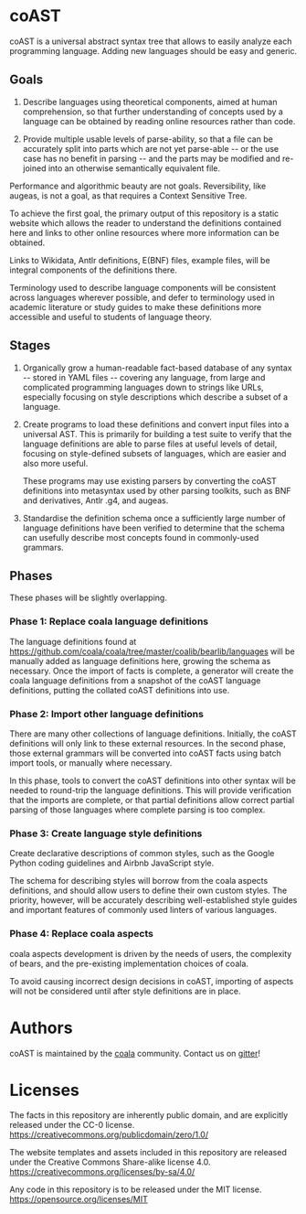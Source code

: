 # coAST

coAST is a universal abstract syntax tree that allows to easily analyze
each programming language. Adding new languages should be easy and
generic.

## Goals

1. Describe languages using theoretical components, aimed at human
   comprehension, so that further understanding of concepts used by a
   language can be obtained by reading online resources rather than code.

2. Provide multiple usable levels of parse-ability, so that a file can
   be accurately split into parts which are not yet parse-able -- or the
   use case has no benefit in parsing -- and the parts may be modified
   and re-joined into an otherwise semantically equivalent file.

Performance and algorithmic beauty are not goals.
Reversibility, like augeas, is not a goal, as that requires a Context
Sensitive Tree.

To achieve the first goal, the primary output of this repository is a
static website which allows the reader to understand the definitions
contained here and links to other online resources where more information
can be obtained.

Links to Wikidata, Antlr definitions, E(BNF) files, example files, will
be integral components of the definitions there.

Terminology used to describe language components will be consistent
across languages wherever possible, and defer to terminology used
in academic literature or study guides to make these definitions more
accessible and useful to students of language theory.

## Stages

1. Organically grow a human-readable fact-based database of any syntax --
   stored in YAML files -- covering any language, from large and complicated
   programming languages down to strings like URLs, especially focusing
   on style descriptions which describe a subset of a language.

2. Create programs to load these definitions and convert input files
   into a universal AST. This is primarily for building a test suite to verify
   that the language definitions are able to parse files at useful levels of
   detail, focusing on style-defined subsets of languages, which are
   easier and also more useful.

   These programs may use existing parsers by converting the coAST
   definitions into metasyntax used by other parsing toolkits, such as BNF
   and derivatives, Antlr .g4, and augeas.

3. Standardise the definition schema once a sufficiently large number
   of language definitions have been verified to determine that
   the schema can usefully describe most concepts found in
   commonly-used grammars.

## Phases

These phases will be slightly overlapping.

### Phase 1: Replace coala language definitions

The language definitions found at
https://github.com/coala/coala/tree/master/coalib/bearlib/languages
will be manually added as language definitions here, growing the schema
as necessary. Once the import of facts is complete, a generator will
create the coala language definitions from a snapshot of the coAST language
definitions, putting the collated coAST definitions into use.

### Phase 2: Import other language definitions

There are many other collections of language definitions.
Initially, the coAST definitions will only link to these external resources.
In the second phase, those external grammars will be converted
into coAST facts using batch import tools, or manually where necessary.

In this phase, tools to convert the coAST definitions into other syntax
will be needed to round-trip the language definitions. This will provide
verification that the imports are complete, or that partial definitions
allow correct partial parsing of those languages where complete parsing is
too complex.

### Phase 3: Create language style definitions

Create declarative descriptions of common styles, such as the Google Python
coding guidelines and Airbnb JavaScript style.

The schema for describing styles will borrow from the coala aspects
definitions, and should allow users to define their own custom styles.
The priority, however, will be accurately describing well-established
style guides and important features of commonly used linters of various
languages.

### Phase 4: Replace coala aspects

coala aspects development is driven by the needs of users, the complexity
of bears, and the pre-existing implementation choices of coala.

To avoid causing incorrect design decisions in coAST, importing of aspects 
will not be considered until after style definitions are in place.

# Authors

coAST is maintained by the [coala](https://github.com/coala)
community. Contact us on [gitter](https://gitter.im/coala/coala)!

# Licenses

The facts in this repository are inherently public domain, and are
explicitly released under the CC-0 license.
https://creativecommons.org/publicdomain/zero/1.0/

The website templates and assets included in this repository are released
under the Creative Commons Share-alike license 4.0.
https://creativecommons.org/licenses/by-sa/4.0/

Any code in this repository is to be released under the MIT license.
https://opensource.org/licenses/MIT
